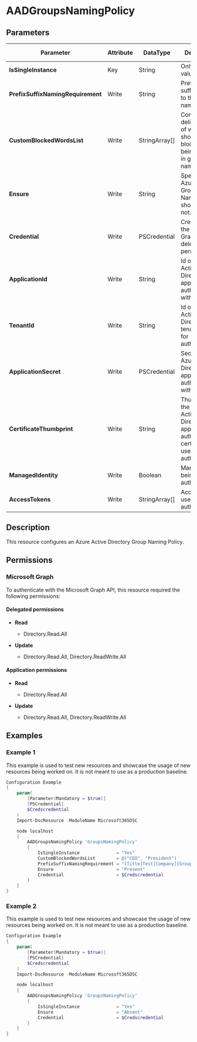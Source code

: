 ﻿# AADGroupsNamingPolicy

## Parameters

| Parameter | Attribute | DataType | Description | Allowed Values |
| --- | --- | --- | --- | --- |
| **IsSingleInstance** | Key | String | Only valid value is 'Yes'. | `Yes` |
| **PrefixSuffixNamingRequirement** | Write | String | Prefixes and suffixes to add to the group name. | |
| **CustomBlockedWordsList** | Write | StringArray[] | Comma delimited list of words that should be blocked from being included in groups' names. | |
| **Ensure** | Write | String | Specify if the Azure AD Groups Naming Policy should exist or not. | `Present`, `Absent` |
| **Credential** | Write | PSCredential | Credentials for the Microsoft Graph delegated permissions. | |
| **ApplicationId** | Write | String | Id of the Azure Active Directory application to authenticate with. | |
| **TenantId** | Write | String | Id of the Azure Active Directory tenant used for authentication. | |
| **ApplicationSecret** | Write | PSCredential | Secret of the Azure Active Directory application to authenticate with. | |
| **CertificateThumbprint** | Write | String | Thumbprint of the Azure Active Directory application's authentication certificate to use for authentication. | |
| **ManagedIdentity** | Write | Boolean | Managed ID being used for authentication. | |
| **AccessTokens** | Write | StringArray[] | Access token used for authentication. | |

## Description

This resource configures an Azure Active Directory Group Naming Policy.

## Permissions

### Microsoft Graph

To authenticate with the Microsoft Graph API, this resource required the following permissions:

#### Delegated permissions

- **Read**

    - Directory.Read.All

- **Update**

    - Directory.Read.All, Directory.ReadWrite.All

#### Application permissions

- **Read**

    - Directory.Read.All

- **Update**

    - Directory.Read.All, Directory.ReadWrite.All

## Examples

### Example 1

This example is used to test new resources and showcase the usage of new resources being worked on.
It is not meant to use as a production baseline.

```powershell
Configuration Example
{
    param(
        [Parameter(Mandatory = $true)]
        [PSCredential]
        $Credscredential
    )
    Import-DscResource -ModuleName Microsoft365DSC

    node localhost
    {
        AADGroupsNamingPolicy 'GroupsNamingPolicy'
        {
            IsSingleInstance              = "Yes"
            CustomBlockedWordsList        = @("CEO", "President")
            PrefixSuffixNamingRequirement = "[Title]Test[Company][GroupName][Office]Redmond"
            Ensure                        = "Present"
            Credential                    = $Credscredential
        }
    }
}
```

### Example 2

This example is used to test new resources and showcase the usage of new resources being worked on.
It is not meant to use as a production baseline.

```powershell
Configuration Example
{
    param(
        [Parameter(Mandatory = $true)]
        [PSCredential]
        $Credscredential
    )
    Import-DscResource -ModuleName Microsoft365DSC

    node localhost
    {
        AADGroupsNamingPolicy 'GroupsNamingPolicy'
        {
            IsSingleInstance              = "Yes"
            Ensure                        = "Absent"
            Credential                    = $Credscredential
        }
    }
}
```

